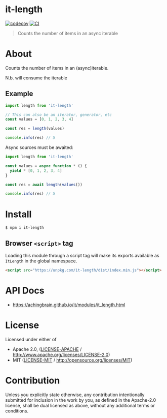# it-length

[![codecov](https://img.shields.io/codecov/c/github/achingbrain/it.svg?style=flat-square)](https://codecov.io/gh/achingbrain/it)
[![CI](https://img.shields.io/github/actions/workflow/status/achingbrain/it/js-test-and-release.yml?branch=main\&style=flat-square)](https://github.com/achingbrain/it/actions/workflows/js-test-and-release.yml?query=branch%3Amain)

> Counts the number of items in an async iterable

# About

<!--

!IMPORTANT!

Everything in this README between "# About" and "# Install" is automatically
generated and will be overwritten the next time the doc generator is run.

To make changes to this section, please update the @packageDocumentation section
of src/index.js or src/index.ts

To experiment with formatting, please run "npm run docs" from the root of this
repo and examine the changes made.

-->

Counts the number of items in an (async)iterable.

N.b. will consume the iterable

## Example

```javascript
import length from 'it-length'

// This can also be an iterator, generator, etc
const values = [0, 1, 2, 3, 4]

const res = length(values)

console.info(res) // 5
```

Async sources must be awaited:

```javascript
import length from 'it-length'

const values = async function * () {
  yield * [0, 1, 2, 3, 4]
}

const res = await length(values())

console.info(res) // 5
```

# Install

```console
$ npm i it-length
```

## Browser `<script>` tag

Loading this module through a script tag will make its exports available as `ItLength` in the global namespace.

```html
<script src="https://unpkg.com/it-length/dist/index.min.js"></script>
```

# API Docs

- <https://achingbrain.github.io/it/modules/it_length.html>

# License

Licensed under either of

- Apache 2.0, ([LICENSE-APACHE](https://github.com/achingbrain/it/blob/main/packages/it-length/LICENSE-APACHE) / <http://www.apache.org/licenses/LICENSE-2.0>)
- MIT ([LICENSE-MIT](https://github.com/achingbrain/it/blob/main/packages/it-length/LICENSE-MIT) / <http://opensource.org/licenses/MIT>)

# Contribution

Unless you explicitly state otherwise, any contribution intentionally submitted for inclusion in the work by you, as defined in the Apache-2.0 license, shall be dual licensed as above, without any additional terms or conditions.
